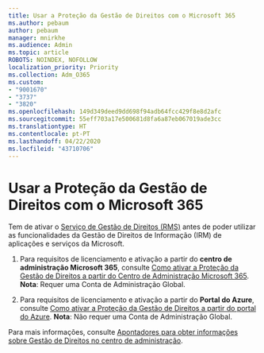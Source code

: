 ```yaml
---
title: Usar a Proteção da Gestão de Direitos com o Microsoft 365
ms.author: pebaum
author: pebaum
manager: mnirkhe
ms.audience: Admin
ms.topic: article
ROBOTS: NOINDEX, NOFOLLOW
localization_priority: Priority
ms.collection: Adm_O365
ms.custom:
- "9001670"
- "3737"
- "3820"
ms.openlocfilehash: 149d349deed9dd698f94adb64fcc429f8e8d2afc
ms.sourcegitcommit: 55eff703a17e500681d8fa6a87eb067019ade3cc
ms.translationtype: HT
ms.contentlocale: pt-PT
ms.lasthandoff: 04/22/2020
ms.locfileid: "43710706"
---
```

# <a name="use-rights-management-protection-with-microsoft-365"></a>Usar a Proteção da Gestão de Direitos com o Microsoft 365

Tem de ativar o [Serviço de Gestão de Direitos (RMS)](https://docs.microsoft.com/azure/information-protection/what-is-azure-rms) antes de poder utilizar as funcionalidades da Gestão de Direitos de Informação (IRM) de aplicações e serviços da Microsoft.

1. Para requisitos de licenciamento e ativação a partir do **centro de administração Microsoft 365**, consulte [Como ativar a Proteção da Gestão de Direitos a partir do Centro de Administração Microsoft 365](https://docs.microsoft.com/azure/information-protection/activate-office365). **Nota**: Requer uma Conta de Administração Global.

2. Para requisitos de licenciamento e ativação a partir do **Portal do Azure**, consulte [ Como ativar a Proteção da Gestão de Direitos a partir do portal do Azure](https://docs.microsoft.com/azure/information-protection/activate-azure). **Nota**: Não requer uma Conta de Administração Global.

Para mais informações, consulte [Apontadores para obter informações sobre Gestão de Direitos no centro de administração](https://docs.microsoft.com/office365/enterprise/activate-rms-in-office-365).
